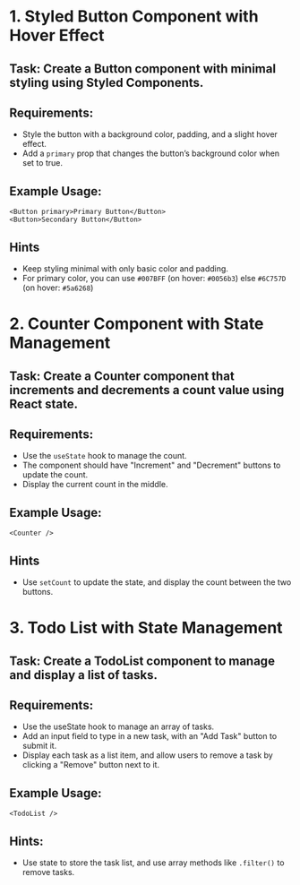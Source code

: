# 1. Styled Button Component with Hover Effect
## Task: Create a Button component with minimal styling using Styled Components.
## Requirements:
- Style the button with a background color, padding, and a slight hover effect.
- Add a `primary` prop that changes the button’s background color when set to true.

## Example Usage:
```
<Button primary>Primary Button</Button>
<Button>Secondary Button</Button>
```

## Hints
- Keep styling minimal with only basic color and padding.
- For primary color, you can use `#007BFF` (on hover: `#0056b3`) else `#6C757D` (on hover: `#5a6268`)

# 2. Counter Component with State Management

## Task: Create a Counter component that increments and decrements a count value using React state.

## Requirements:
- Use the `useState` hook to manage the count.
- The component should have "Increment" and "Decrement" buttons to update the count.
- Display the current count in the middle.

## Example Usage:
`<Counter />`

## Hints
- Use `setCount` to update the state, and display the count between the two buttons.

# 3. Todo List with State Management
## Task: Create a TodoList component to manage and display a list of tasks.

## Requirements:
- Use the useState hook to manage an array of tasks.
- Add an input field to type in a new task, with an "Add Task" button to submit it.
- Display each task as a list item, and allow users to remove a task by clicking a "Remove" button next to it.

## Example Usage:
```
<TodoList />
```

## Hints:
- Use state to store the task list, and use array methods like `.filter()` to remove tasks.
